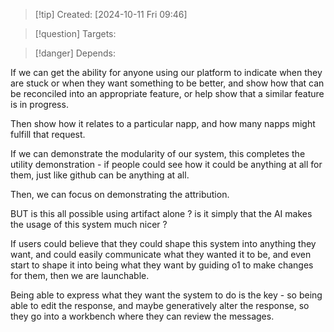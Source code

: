 
>[!tip] Created: [2024-10-11 Fri 09:46]

>[!question] Targets: 

>[!danger] Depends: 

If we can get the ability for anyone using our platform to indicate when they are stuck or when they want something to be better, and show how that can be reconciled into an appropriate feature, or help show that a similar feature is in progress.

Then show how it relates to a particular napp, and how many napps might fulfill that request.

If we can demonstrate the modularity of our system, this completes the utility demonstration - if people could see how it could be anything at all for them, just like github can be anything at all.

Then, we can focus on demonstrating the attribution.

BUT is this all possible using artifact alone ? is it simply that the AI makes the usage of this system much nicer ?

If users could believe that they could shape this system into anything they want, and could easily communicate what they wanted it to be, and even start to shape it into being what they want by guiding o1 to make changes for them, then we are launchable.

Being able to express what they want the system to do is the key - so being able to edit the response, and maybe generatively alter the response, so they go into a workbench where they can review the messages.